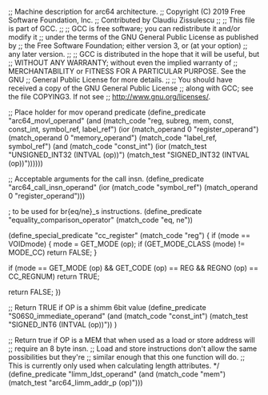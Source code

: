 ;; Machine description for arc64 architecture.
;; Copyright (C) 2019 Free Software Foundation, Inc.
;; Contributed by Claudiu Zissulescu
;;
;; This file is part of GCC.
;;
;; GCC is free software; you can redistribute it and/or modify it
;; under the terms of the GNU General Public License as published by
;; the Free Software Foundation; either version 3, or (at your option)
;; any later version.
;;
;; GCC is distributed in the hope that it will be useful, but
;; WITHOUT ANY WARRANTY; without even the implied warranty of
;; MERCHANTABILITY or FITNESS FOR A PARTICULAR PURPOSE.  See the GNU
;; General Public License for more details.
;;
;; You should have received a copy of the GNU General Public License
;; along with GCC; see the file COPYING3.  If not see
;; <http://www.gnu.org/licenses/>.

;; Place holder for mov operand predicate
(define_predicate "arc64_movl_operand"
  (and (match_code "reg, subreg, mem, const, const_int, symbol_ref, label_ref")
       (ior (match_operand 0 "register_operand")
	    (match_operand 0 "memory_operand")
	    (match_code "label_ref, symbol_ref")
	    (and (match_code "const_int")
		 (ior (match_test "UNSIGNED_INT32 (INTVAL (op))")
		      (match_test "SIGNED_INT32 (INTVAL (op))"))))))

;; Acceptable arguments for the call insn.
(define_predicate "arc64_call_insn_operand"
  (ior (match_code "symbol_ref")
       (match_operand 0 "register_operand")))

; to be used for br{eq/ne}_s instructions.
(define_predicate "equality_comparison_operator"
  (match_code "eq, ne"))

(define_special_predicate "cc_register"
  (match_code "reg")
{
  if (mode == VOIDmode)
    {
      mode = GET_MODE (op);
      if (GET_MODE_CLASS (mode) != MODE_CC)
	return FALSE;
    }

  if (mode == GET_MODE (op) && GET_CODE (op) == REG && REGNO (op) == CC_REGNUM)
    return TRUE;

  return FALSE;
})

;; Return TRUE if OP is a shimm 6bit value
(define_predicate "S06S0_immediate_operand"
  (and (match_code "const_int")
       (match_test "SIGNED_INT6 (INTVAL (op))"))
)

;; Return true if OP is a MEM that when used as a load or store address will
;; require an 8 byte insn.
;; Load and store instructions don't allow the same possibilities but they're
;; similar enough that this one function will do.
;; This is currently only used when calculating length attributes.  */
(define_predicate "limm_ldst_operand"
  (and (match_code "mem")
       (match_test "arc64_limm_addr_p (op)")))
